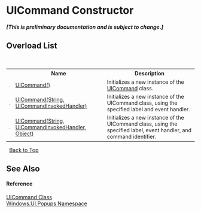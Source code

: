 # UICommand Constructor 
 _**\[This is preliminary documentation and is subject to change.\]**_


## Overload List
&nbsp;<table><tr><th></th><th>Name</th><th>Description</th></tr><tr><td>![Public method](media/pubmethod.gif "Public method")</td><td><a href="M_Windows_UI_Popups_UICommand__ctor">UICommand()</a></td><td>
Initializes a new instance of the <a href="T_Windows_UI_Popups_UICommand">UICommand</a> class.</td></tr><tr><td>![Public method](media/pubmethod.gif "Public method")</td><td><a href="M_Windows_UI_Popups_UICommand__ctor_1">UICommand(String, UICommandInvokedHandler)</a></td><td>
Initializes a new instance of the UICommand class, using the specified label and event handler.</td></tr><tr><td>![Public method](media/pubmethod.gif "Public method")</td><td><a href="M_Windows_UI_Popups_UICommand__ctor_2">UICommand(String, UICommandInvokedHandler, Object)</a></td><td>
Initializes a new instance of the UICommand class, using the specified label, event handler, and command identifier.</td></tr></table>&nbsp;
<a href="#uicommand-constructor">Back to Top</a>

## See Also


#### Reference
<a href="T_Windows_UI_Popups_UICommand">UICommand Class</a><br /><a href="N_Windows_UI_Popups">Windows.UI.Popups Namespace</a><br />